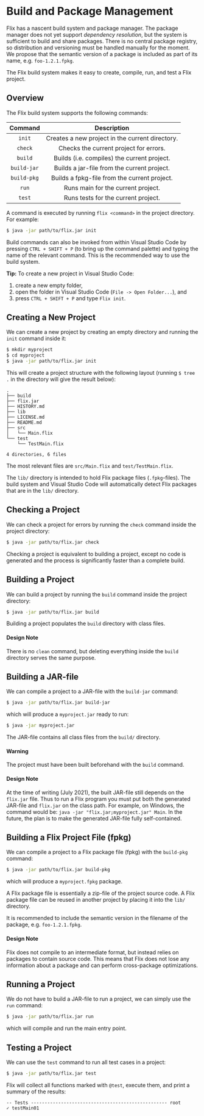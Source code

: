 # Build and Package Management

Flix has a nascent build system and package manager.
The package manager does not yet support
*dependency resolution*, but the system is sufficient
to build and share packages.
There is no central package registry, so distribution
and versioning must be handled manually for the
moment.
We propose that the semantic version of a package is
included as part of its name, e.g. `foo-1.2.1.fpkg`.

The Flix build system makes it easy to create,
compile, run, and test a Flix project.

## Overview

The Flix build system supports the following commands:

| Command     | Description                                     |
|:-----------:|:-----------------------------------------------:|
| `init`      | Creates a new project in the current directory. |
| `check`     | Checks the current project for errors.          |
| `build`     | Builds (i.e. compiles) the current project.     |
| `build-jar` | Builds a jar-file from the current project.     |
| `build-pkg` | Builds a fpkg-file from the current project.    |
| `run`       | Runs main for the current project.              |
| `test`      | Runs tests for the current project.             |

A command is executed by running `flix <command>` in
the project directory.
For example:

```bash
$ java -jar path/to/flix.jar init
```

Build commands can also be invoked from within Visual
Studio Code by pressing `CTRL + SHIFT + P` (to bring
up the command palette) and typing the name of the
relevant command.
This is the recommended way to use the build system.

**Tip:** To create a new project in Visual Studio
Code:

1. create a new empty folder,
2. open the folder in Visual Studio Code (`File -> Open Folder...`), and
3. press `CTRL + SHIFT + P` and type `Flix init`.

## Creating a New Project

We can create a new project by creating an empty
directory and running the `init` command inside it:

```bash
$ mkdir myproject
$ cd myproject
$ java -jar path/to/flix.jar init
```

This will create a project structure with the
following layout (running `$ tree .` in the directory will give the result below):

```
.
├── build
├── flix.jar
├── HISTORY.md
├── lib
├── LICENSE.md
├── README.md
├── src
│   └── Main.flix
└── test
    └── TestMain.flix

4 directories, 6 files
```

The most relevant files are `src/Main.flix` and
`test/TestMain.flix`.

The `lib/` directory is intended to hold Flix package
files (`.fpkg`-files).
The build system and Visual Studio Code will
automatically detect Flix packages that are in the
`lib/` directory.

## Checking a Project

We can check a project for errors by running the
`check` command inside the project directory:

```bash
$ java -jar path/to/flix.jar check
```

Checking a project is equivalent to building a project, except no code is generated and the
process is significantly faster than a complete build.

## Building a Project

We can build a project by running the `build` command
inside the project directory:

```bash
$ java -jar path/to/flix.jar build
```

Building a project populates the `build` directory
with class files.

#### Design Note

There is no `clean` command, but deleting everything
inside the `build` directory serves the same purpose.

## Building a JAR-file

We can compile a project to a JAR-file with the
`build-jar` command:

```bash
$ java -jar path/to/flix.jar build-jar
```

which will produce a `myproject.jar` ready to run:

```bash
$ java -jar myproject.jar
```

The JAR-file contains all class files from the
`build/` directory.

#### Warning

The project must have been built beforehand with the
`build` command.

#### Design Note

At the time of writing (July 2021), the built
JAR-file still depends on the `flix.jar` file.
Thus to run a Flix program you must put both the
generated JAR-file and `flix.jar` on the class path.
For example, on Windows, the command would be:
`java -jar "flix.jar;myproject.jar" Main`.
In the future, the plan is to make the generated
JAR-file fully self-contained.

## Building a Flix Project File (fpkg)

We can compile a project to a Flix package file
(fpkg) with the `build-pkg` command:

```bash
$ java -jar path/to/flix.jar build-pkg
```
which will produce a `myproject.fpkg` package.

A Flix package file is essentially a zip-file of the
project source code.
A Flix package file can be reused in another project
by placing it into the `lib/` directory.

It is recommended to include the semantic version in
the filename of the package, e.g. `foo-1.2.1.fpkg`.

#### Design Note

Flix does not compile to an intermediate format, but
instead relies on packages to contain source code.
This means that Flix does not lose any information
about a package and can perform cross-package
optimizations.

## Running a Project

We do not have to build a JAR-file to run a project,
we can simply use the `run` command:

```bash
$ java -jar path/to/flix.jar run
```

which will compile and run the main entry point.

## Testing a Project

We can use the `test` command to run all test cases
in a project:

```bash
$ java -jar path/to/flix.jar test
```

Flix will collect all functions marked with `@test`,
execute them, and print a summary of the results:

```
-- Tests -------------------------------------------------- root
✓ testMain01
```
